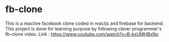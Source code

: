 # fb-clone

This is a reactive facebook clone coded in reactjs and firebase for backend. This project is done for learning purpose by following clever programmer's fb-clone video. 
Link : https://www.youtube.com/watch?v=B-kxUMHBxNo
